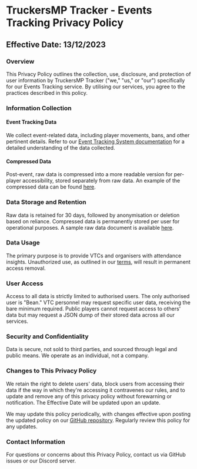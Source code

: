 # TruckersMP Tracker - Events Tracking Privacy Policy

## Effective Date: 13/12/2023

### Overview

This Privacy Policy outlines the collection, use, disclosure, and protection of user information by TruckersMP Tracker ("we," "us," or "our") specifically for our Events Tracking service. By utilising our services, you agree to the practices described in this policy.

### Information Collection

#### Event Tracking Data

We collect event-related data, including player movements, bans, and other pertinent details. Refer to our [Event Tracking System documentation](https://github.com/TruckersMP-Tracker/events-tracking) for a detailed understanding of the data collected.

#### Compressed Data

Post-event, raw data is compressed into a more readable version for per-player accessibility, stored separately from raw data. An example of the compressed data can be found [here](https://github.com/TruckersMP-Tracker/events-tracking/blob/main/json/examples/event_test/compressed_test_doc.json).

### Data Storage and Retention

Raw data is retained for 30 days, followed by anonymisation or deletion based on reliance. Compressed data is permanently stored per user for operational purposes. A sample raw data document is available [here](https://github.com/TruckersMP-Tracker/events-tracking/blob/main/json/examples/event_test/raw_test_doc.json).

### Data Usage

The primary purpose is to provide VTCs and organisers with attendance insights. Unauthorized use, as outlined in our [terms](https://github.com/TruckersMP-Tracker/events-tracking/blob/main/docs/terms.md), will result in permanent access removal.

### User Access

Access to all data is strictly limited to authorised users. The only authorised user is "Bean." VTC personnel may request specific user data, receiving the bare minimum required. Public players cannot request access to others' data but may request a JSON dump of their stored data across all our services.

### Security and Confidentiality

Data is secure, not sold to third parties, and sourced through legal and public means. We operate as an individual, not a company.

### Changes to This Privacy Policy

We retain the right to delete users' data, block users from accessing their data if the way in which they're accessing it contravenes our rules, and to update and remove any of this privacy policy without forewarning or notification. The Effective Date will be updated upon an update.

We may update this policy periodically, with changes effective upon posting the updated policy on our [GitHub repository](https://github.com/TruckersMP-Tracker/events-tracking). Regularly review this policy for any updates.

### Contact Information

For questions or concerns about this Privacy Policy, contact us via GitHub issues or our Discord server.
